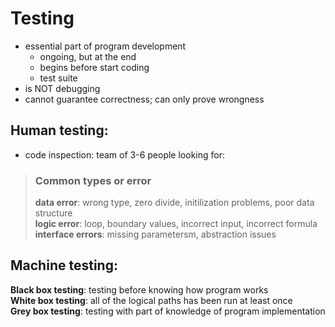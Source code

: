 # Testing

* essential part of program development 
  * ongoing, but at the end
  * begins before start coding
  * test suite
* is NOT debugging
* cannot guarantee correctness; can only prove wrongness

## Human testing:
* code inspection: team of 3-6 people looking for:
>### Common types or error
>**data error**: wrong type, zero divide, initilization problems, poor data structure  
>**logic error**: loop, boundary values, incorrect input, incorrect formula  
>**interface errors**: missing parametersm, abstraction issues  


## Machine testing:

**Black box testing**: testing before knowing how program works  
**White box testing**: all of the logical paths has been run at least once  
**Grey box testing**: testing with part of knowledge of program implementation  
